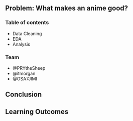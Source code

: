 ## Problem: What makes an anime good? 

### Table of contents
- Data Cleaning
- EDA
- Analysis

### Team
- @PRYtheSheep 
- @itmorgan
- @OSA7JIMI

## Conclusion

## Learning Outcomes
